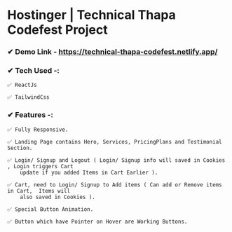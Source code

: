 # Hostinger | Technical Thapa Codefest Project

### ✔ Demo Link - https://technical-thapa-codefest.netlify.app/

### ✔ Tech Used -:

    ✅ ReactJs

    ✅ TailwindCss

### ✔ Features -:

    ✅ Fully Responsive.

    ✅ Landing Page contains Hero, Services, PricingPlans and Testimonial Section.

    ✅ Login/ Signup and Logout ( Login/ Signup info will saved in Cookies , Login triggers Cart
        update if you added Items in Cart Earlier ).

    ✅ Cart, need to Login/ Signup to Add items ( Can add or Remove items in Cart,  Items will
        also saved in Cookies ).

    ✅ Special Button Animation.

    ✅ Button which have Pointer on Hover are Working Buttons.
